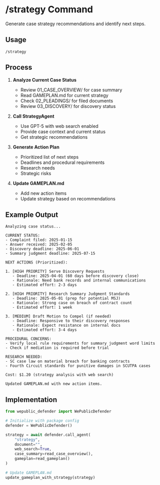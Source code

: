 # /strategy Command

Generate case strategy recommendations and identify next steps.

## Usage
```
/strategy
```

## Process

1. **Analyze Current Case Status**
   - Review 01_CASE_OVERVIEW/ for case summary
   - Read GAMEPLAN.md for current strategy
   - Check 02_PLEADINGS/ for filed documents
   - Review 03_DISCOVERY/ for discovery status

2. **Call StrategyAgent**
   - Use GPT-5 with web search enabled
   - Provide case context and current status
   - Get strategic recommendations

3. **Generate Action Plan**
   - Prioritized list of next steps
   - Deadlines and procedural requirements
   - Research needs
   - Strategic risks

4. **Update GAMEPLAN.md**
   - Add new action items
   - Update strategy based on recommendations

## Example Output

```
Analyzing case status...

CURRENT STATUS:
- Complaint filed: 2025-01-15
- Answer received: 2025-02-05
- Discovery deadline: 2025-06-01
- Summary judgment deadline: 2025-07-15

NEXT ACTIONS (Prioritized):

1. [HIGH PRIORITY] Serve Discovery Requests
   - Deadline: 2025-04-01 (60 days before discovery close)
   - Rationale: Need bank records and internal communications
   - Estimated effort: 2-3 days

2. [HIGH PRIORITY] Research Summary Judgment Standards
   - Deadline: 2025-05-01 (prep for potential MSJ)
   - Rationale: Strong case on breach of contract count
   - Estimated effort: 1 week

3. [MEDIUM] Draft Motion to Compel (if needed)
   - Deadline: Responsive to their discovery responses
   - Rationale: Expect resistance on internal docs
   - Estimated effort: 3-4 days

PROCEDURAL CONCERNS:
- Verify local rule requirements for summary judgment word limits
- Check if mediation is required before trial

RESEARCH NEEDED:
- SC case law on material breach for banking contracts
- Fourth Circuit standards for punitive damages in SCUTPA cases

Cost: $1.20 (strategy analysis with web search)

Updated GAMEPLAN.md with new action items.
```

## Implementation

```python
from wepublic_defender import WePublicDefender

# Initialize with package config
defender = WePublicDefender()

strategy = await defender.call_agent(
    "strategy",
    document="",
    web_search=True,
    case_summary=read_case_overview(),
    gameplan=read_gameplan()
)

# Update GAMEPLAN.md
update_gameplan_with_strategy(strategy)
```
